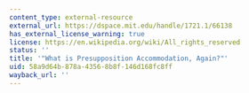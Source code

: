 ```yaml
---
content_type: external-resource
external_url: https://dspace.mit.edu/handle/1721.1/66138
has_external_license_warning: true
license: https://en.wikipedia.org/wiki/All_rights_reserved
status: ''
title: '"What is Presupposition Accommodation, Again?"'
uid: 58a9d64b-878a-4356-8b8f-146d168fc8ff
wayback_url: ''
---
```

